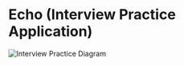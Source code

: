 # Echo (Interview Practice Application)
![Interview Practice Diagram](https://github.com/simon-quach/echo-interview-practice/assets/43255108/f4883fc8-68e1-4c90-9850-95a071e667b3)

